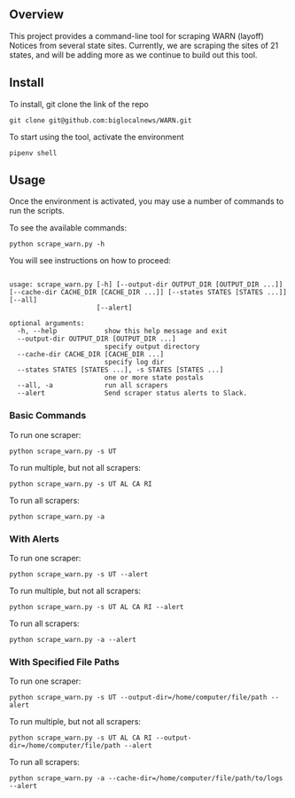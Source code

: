 ## Overview

This project provides a command-line tool for scraping WARN (layoff) Notices from several state sites. 
Currently, we are scraping the sites of 21 states, and will be adding more as we continue to build out this tool.

## Install

To install, git clone the link of the repo

`git clone git@github.com:biglocalnews/WARN.git`

To start using the tool, activate the environment

`pipenv shell` 


## Usage

Once the environment is activated, you may use a number of commands to run the scripts.

To see the available commands:

`python scrape_warn.py -h`

You will see instructions on how to proceed:

```

usage: scrape_warn.py [-h] [--output-dir OUTPUT_DIR [OUTPUT_DIR ...]] [--cache-dir CACHE_DIR [CACHE_DIR ...]] [--states STATES [STATES ...]] [--all]
                      [--alert]

optional arguments:
  -h, --help            show this help message and exit
  --output-dir OUTPUT_DIR [OUTPUT_DIR ...]
                        specify output directory
  --cache-dir CACHE_DIR [CACHE_DIR ...]
                        specify log dir
  --states STATES [STATES ...], -s STATES [STATES ...]
                        one or more state postals
  --all, -a             run all scrapers
  --alert               Send scraper status alerts to Slack.

```


### Basic Commands

To run one scraper:

`python scrape_warn.py -s UT`

To run multiple, but not all scrapers:

`python scrape_warn.py -s UT AL CA RI`

To run all scrapers:

`python scrape_warn.py -a`


### With Alerts

To run one scraper:

`python scrape_warn.py -s UT --alert`

To run multiple, but not all scrapers:

`python scrape_warn.py -s UT AL CA RI --alert`

To run all scrapers:

`python scrape_warn.py -a --alert`


### With Specified File Paths

To run one scraper:

`python scrape_warn.py -s UT --output-dir=/home/computer/file/path --alert`

To run multiple, but not all scrapers:

`python scrape_warn.py -s UT AL CA RI --output-dir=/home/computer/file/path --alert`

To run all scrapers:

`python scrape_warn.py -a --cache-dir=/home/computer/file/path/to/logs --alert`


